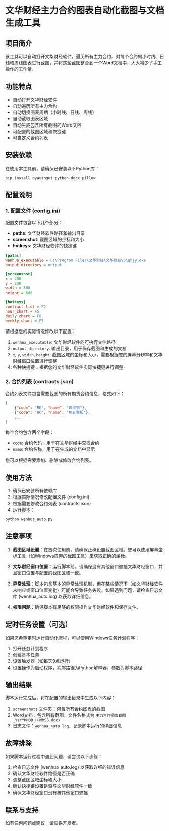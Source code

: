# 文华财经主力合约图表自动化截图与文档生成工具

## 项目简介

该工具可以自动打开文华财经软件，遍历所有主力合约，对每个合约的小时线、日线和周线图表进行截图，并将这些截图整合到一个Word文档中，大大减少了手工操作的工作量。

## 功能特点

- 自动打开文华财经软件
- 自动遍历所有主力合约
- 自动切换图表周期（小时线、日线、周线）
- 自动截取图表区域
- 自动生成包含所有截图的Word文档
- 可配置的截图区域和快捷键
- 可自定义合约列表

## 安装依赖

在使用本工具前，请确保已安装以下Python库：

```bash
pip install pyautogui python-docx pillow
```

## 配置说明

### 1. 配置文件 (config.ini)

配置文件包含以下几个部分：

- **paths**: 文华财经软件路径和输出目录
- **screenshot**: 截图区域的坐标和大小
- **hotkeys**: 文华财经软件的快捷键

```ini
[paths]
wenhua_executable = C:\Program Files\文华财经\文华财经V6\qhjy.exe
output_directory = output

[screenshot]
x = 200
y = 200
width = 800
height = 600

[hotkeys]
contract_list = F2
hour_chart = F5
daily_chart = F6
weekly_chart = F7
```

请根据您的实际情况修改以下配置：

1. `wenhua_executable`: 文华财经软件的可执行文件路径
2. `output_directory`: 输出目录，用于保存截图和生成的文档
3. `x`, `y`, `width`, `height`: 截图区域的坐标和大小，需要根据您的屏幕分辨率和文华财经窗口位置进行调整
4. 各种快捷键：根据您的文华财经软件实际快捷键进行调整

### 2. 合约列表 (contracts.json)

合约列表文件包含需要截图的所有期货合约信息，格式如下：

```json
[
    {"code": "RB", "name": "螺纹钢"},
    {"code": "HC", "name": "热轧卷板"},
    ...
]
```

每个合约包含两个字段：
- `code`: 合约代码，用于在文华财经中查找合约
- `name`: 合约名称，用于在生成的文档中显示

您可以根据需要添加、删除或修改合约列表。

## 使用方法

1. 确保已安装所有依赖库
2. 根据实际情况修改配置文件 (config.ini)
3. 根据需要修改合约列表 (contracts.json)
4. 运行脚本：

```bash
python wenhua_auto.py
```

## 注意事项

1. **截图区域设置**：在首次使用前，请确保正确设置截图区域。您可以使用屏幕坐标工具（如Windows自带的截图工具）来获取正确的坐标。

2. **文华财经窗口位置**：运行脚本前，请确保没有其他窗口遮挡文华财经窗口，并且窗口位置与配置的截图区域一致。

3. **异常处理**：脚本包含基本的异常处理机制，但在某些情况下（如文华财经软件未响应或窗口位置变化）可能会导致任务失败。如果遇到问题，请检查日志文件 (wenhua_auto.log) 以获取详细信息。

4. **权限问题**：确保脚本有足够的权限操作文华财经软件和保存文件。

## 定时任务设置（可选）

如果您希望定时运行自动化流程，可以使用Windows任务计划程序：

1. 打开任务计划程序
2. 创建基本任务
3. 设置触发器（如每天9点运行）
4. 设置操作为启动程序，程序路径为Python解释器，参数为脚本路径

## 输出结果

脚本运行完成后，将在配置的输出目录中生成以下内容：

1. `screenshots` 文件夹：包含所有合约图表的截图
2. Word文档：包含所有截图，文件名格式为 `主力合约图表截图_YYYYMMDD_HHMMSS.docx`
3. 日志文件：`wenhua_auto.log`，记录脚本运行的详细信息

## 故障排除

如果脚本运行过程中遇到问题，请尝试以下步骤：

1. 检查日志文件 (wenhua_auto.log) 以获取详细的错误信息
2. 确认文华财经软件路径是否正确
3. 调整截图区域坐标和大小
4. 确认快捷键设置是否与文华财经软件一致
5. 确保文华财经窗口没有被其他窗口遮挡

## 联系与支持

如有任何问题或建议，请联系开发者。